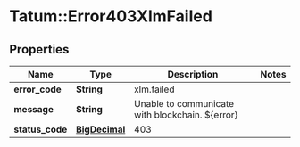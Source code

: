 # Tatum::Error403XlmFailed

## Properties
Name | Type | Description | Notes
------------ | ------------- | ------------- | -------------
**error_code** | **String** | xlm.failed | 
**message** | **String** | Unable to communicate with blockchain. ${error} | 
**status_code** | [**BigDecimal**](BigDecimal.md) | 403 | 

